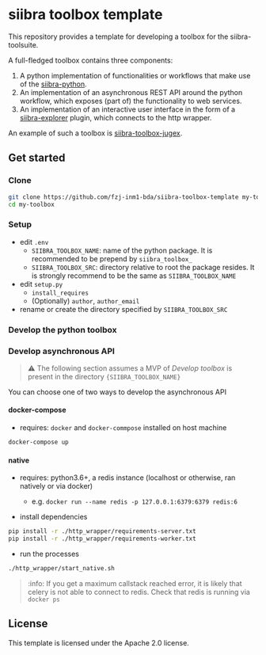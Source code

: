 # siibra toolbox template

This repository provides a template for developing a toolbox for the siibra-toolsuite. 

A full-fledged toolbox contains three components:

 1. A python implementation of functionalities or workflows that make use of the [siibra-python](https://github.com/FZJ-INM1-BDA/siibra-python).
 2. An implementation of an asynchronous REST API around the python workflow, which exposes (part of) the functionality to web services.
 3. An implementation of an interactive user interface in the form of a [siibra-explorer](https://github.com/FZJ-INM1-BDA/siibra-explorer) plugin, which connects to the http wrapper.
 
An example of such a toolbox is [siibra-toolbox-jugex](https://github.com/FZJ-INM1-BDA/siibra-toolbox-jugex).

## Get started

### Clone

```sh
git clone https://github.com/fzj-inm1-bda/siibra-toolbox-template my-toolbox
cd my-toolbox
```

### Setup

- edit `.env`
    - `SIIBRA_TOOLBOX_NAME`: name of the python package. It is recommended to be prepend by `siibra_toolbox_`
    - `SIIBRA_TOOLBOX_SRC`: directory relative to root the package resides. It is strongly recommend to be the same as `SIIBRA_TOOLBOX_NAME`
- edit `setup.py`
    - `install_requires`
    - (Optionally) `author`, `author_email`
- rename or create the directory specified by `SIIBRA_TOOLBOX_SRC`

### Develop the python toolbox

<!-- TODO -->

### Develop asynchronous API

> :warning: The following section assumes a MVP of _Develop toolbox_ is present in the directory `{SIIBRA_TOOLBOX_NAME}`

You can choose one of two ways to develop the asynchronous API

#### docker-compose

- requires: `docker` and `docker-commpose` installed on host machine

```sh
docker-compose up
```

#### native

- requires: python3.6+, a redis instance (localhost or otherwise, ran natively or via docker)
    - e.g. `docker run --name redis -p 127.0.0.1:6379:6379 redis:6`

- install dependencies

```sh
pip install -r ./http_wrapper/requirements-server.txt
pip install -r ./http_wrapper/requirements-worker.txt

```
- run the processes

```sh
./http_wrapper/start_native.sh
```

> :info: If you get a maximum callstack reached error, it is likely that celery is not able to connect to redis. Check that redis is running via `docker ps`

## License

This template is licensed under the Apache 2.0 license. 
